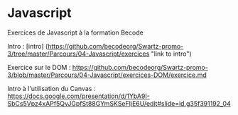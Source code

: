 # Javascript
Exercices de Javascript à la formation Becode

Intro : [intro] (https://github.com/becodeorg/Swartz-promo-3/tree/master/Parcours/04-Javascript/exercices "link to intro") 

Exercice sur le DOM : https://github.com/becodeorg/Swartz-promo-3/blob/master/Parcours/04-Javascript/exercices-DOM/exercice.md

Intro à l'utilisation du Canvas : https://docs.google.com/presentation/d/1YbA9I-SbCs5Vpz4xAPf5QvJGpfSt88GYmSKSeFIjE6U/edit#slide=id.g35f391192_04
